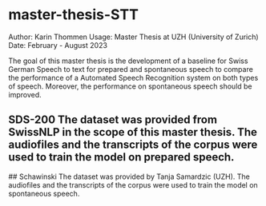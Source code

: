 # master-thesis-STT
Author: Karin Thommen Usage: Master Thesis at UZH (University of Zurich) Date: February - August 2023

The goal of this master thesis is the development of a baseline for Swiss German Speech to text for prepared and spontaneous speech to compare the performance of a Automated Speech Recognition system on both types of speech. Moreover, the performance on spontaneous speech should be improved.

## SDS-200 The dataset was provided from SwissNLP in the scope of this master thesis. The audiofiles and the transcripts of the corpus were used to train the model on prepared speech. 

## Schawinski
The dataset was provided by Tanja Samardzic (UZH). The audiofiles and the transcripts of the corpus were used to train the model on spontaneous speech. 
